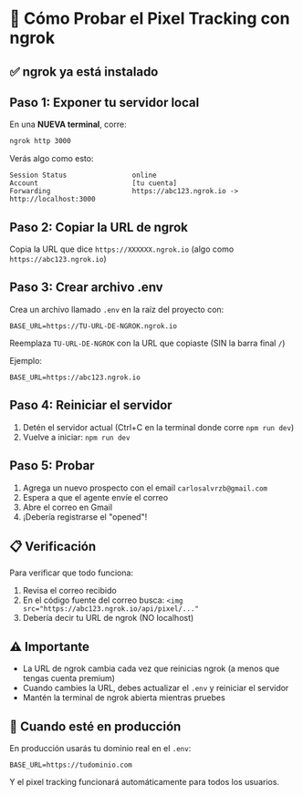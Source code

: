# 🚀 Cómo Probar el Pixel Tracking con ngrok

## ✅ ngrok ya está instalado

## Paso 1: Exponer tu servidor local

En una **NUEVA terminal**, corre:
```bash
ngrok http 3000
```

Verás algo como esto:
```
Session Status                online
Account                       [tu cuenta]
Forwarding                    https://abc123.ngrok.io -> http://localhost:3000
```

## Paso 2: Copiar la URL de ngrok

Copia la URL que dice `https://XXXXXX.ngrok.io` (algo como `https://abc123.ngrok.io`)

## Paso 3: Crear archivo .env

Crea un archivo llamado `.env` en la raíz del proyecto con:

```
BASE_URL=https://TU-URL-DE-NGROK.ngrok.io
```

Reemplaza `TU-URL-DE-NGROK` con la URL que copiaste (SIN la barra final `/`)

Ejemplo:
```
BASE_URL=https://abc123.ngrok.io
```

## Paso 4: Reiniciar el servidor

1. Detén el servidor actual (Ctrl+C en la terminal donde corre `npm run dev`)
2. Vuelve a iniciar: `npm run dev`

## Paso 5: Probar

1. Agrega un nuevo prospecto con el email `carlosalvrzb@gmail.com`
2. Espera a que el agente envíe el correo
3. Abre el correo en Gmail
4. ¡Debería registrarse el "opened"!

## 📋 Verificación

Para verificar que todo funciona:
1. Revisa el correo recibido
2. En el código fuente del correo busca: `<img src="https://abc123.ngrok.io/api/pixel/..."`
3. Debería decir tu URL de ngrok (NO localhost)

## ⚠️ Importante

- La URL de ngrok cambia cada vez que reinicias ngrok (a menos que tengas cuenta premium)
- Cuando cambies la URL, debes actualizar el `.env` y reiniciar el servidor
- Mantén la terminal de ngrok abierta mientras pruebes

## 🎉 Cuando esté en producción

En producción usarás tu dominio real en el `.env`:
```
BASE_URL=https://tudominio.com
```

Y el pixel tracking funcionará automáticamente para todos los usuarios.

